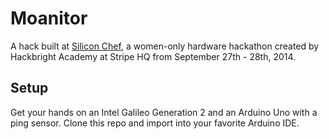 #  Moanitor

A hack built at [Silicon Chef](http://www.eventbrite.com/e/silicon-chef-2014-hardware-hackathon-by-hackbright-academy-tickets-12454627125), a women-only hardware hackathon created by Hackbright Academy at Stripe HQ from September 27th - 28th, 2014.   

## Setup

Get your hands on an Intel Galileo Generation 2 and an Arduino Uno with a ping sensor. Clone this repo and import into your favorite Arduino IDE.  



  
